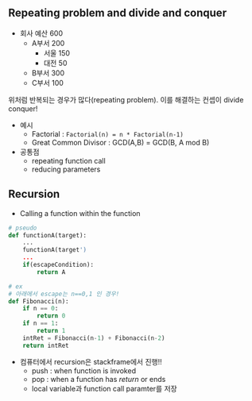 ## Repeating problem and divide and conquer

- 회사 예산 600
  - A부서 200
    - 서울 150
    - 대전 50
  - B부서 300
  - C부서 100

위처럼 반복되는 경우가 많다(repeating problem). 이를 해결하는 컨셉이 divide conquer!

- 예시
  - Factorial : `Factorial(n) = n * Factorial(n-1)`
  - Great Common Divisor : GCD(A,B) = GCD(B, A mod B)
- 공통점
  - repeating function call
  - reducing parameters

## Recursion

- Calling a function within the function

```python
# pseudo
def functionA(target):
    ...
    functionA(target')
    ...
    if(escapeCondition):
        return A

# ex
# 아래에서 escape는 n==0,1 인 경우!
def Fibonacci(n):
    if n == 0:
        return 0
    if n == 1:
        return 1
    intRet = Fibonacci(n-1) + Fibonacci(n-2)
    return intRet

```

- 컴퓨터에서 recursion은 stackframe에서 진행!!
  - push : when function is invoked
  - pop : when a function has _return_ or ends
  - local variable과 function call paramter를 저장
